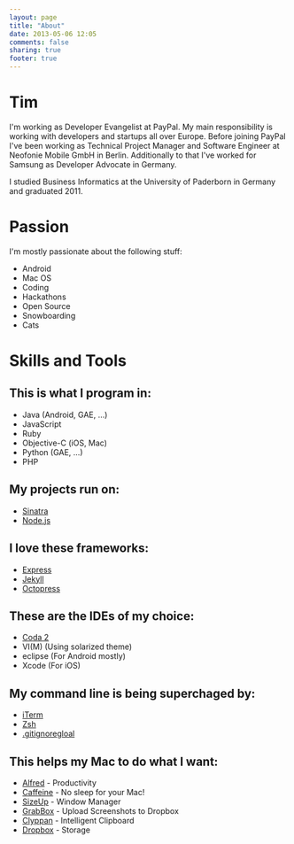 ```yaml
---
layout: page
title: "About"
date: 2013-05-06 12:05
comments: false
sharing: true
footer: true
---
```

Tim
==
I'm working as Developer Evangelist at PayPal. My main responsibility is working with developers and startups all over Europe. Before joining PayPal I've been working as Technical Project Manager and Software Engineer at Neofonie Mobile GmbH in Berlin. Additionally to that I've worked for Samsung as Developer Advocate in Germany.

I studied Business Informatics at the University of Paderborn in Germany and graduated 2011.

Passion
==
I'm mostly passionate about the following stuff:

- Android
- Mac OS
- Coding
- Hackathons
- Open Source
- Snowboarding
- Cats

Skills and Tools
==
This is what I program in:
--
- Java (Android, GAE, …)
- JavaScript
- Ruby
- Objective-C (iOS, Mac)
- Python (GAE, …)
- PHP

My projects run on:
--
- [Sinatra](http://www.sinatrarb.com/)
- [Node.js](http://nodejs.org/)

I love these frameworks:
--
- [Express](http://expressjs.com/)
- [Jekyll](http://jekyllrb.com/)
- [Octopress](http://octopress.org/)

These are the IDEs of my choice:
--
- [Coda 2](http://www.panic.com/coda/)
- VI(M) (Using solarized theme)
- eclipse (For Android mostly)
- Xcode (For iOS)

My command line is being superchaged by:
--
- [iTerm](https://github.com/SeraphimSerapis/gitignoreglobal)
- [Zsh](http://www.zsh.org/)
- [.gitignoregloal](https://github.com/SeraphimSerapis/gitignoreglobal)

This helps my Mac to do what I want:
--
- [Alfred](http://www.alfredapp.com/) - Productivity
- [Caffeine](http://lightheadsw.com/caffeine/) - No sleep for your Mac!
- [SizeUp](http://www.irradiatedsoftware.com/sizeup/) - Window Manager
- [GrabBox](http://grabbox.devsoft.no/) - Upload Screenshots to Dropbox
- [Clyppan](http://www.omh.cc/Clyppan-Clipboard-Manager-for-the-Mac/) - Intelligent Clipboard
- [Dropbox](https://www.dropbox.com/) - Storage